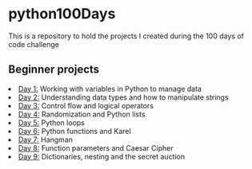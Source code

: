 # python100Days
This is a repository to hold the projects I created during the 100 days of code challenge
<h2> Beginner projects </h2>
<li><a href="https://github.com/NicholeW-tech/python100Days/tree/main/day1">Day 1:</a> Working with variables in Python to manage data </li>
<li><a href="https://github.com/NicholeW-tech/python100Days/tree/main/day2">Day 2:</a> Understanding data types and how to manipulate strings</li>
<li><a href="https://github.com/NicholeW-tech/python100Days/tree/main/day3">Day 3:</a> Control flow and logical operators</li>
<li><a href="https://github.com/NicholeW-tech/python100Days/tree/main/day4">Day 4:</a> Randomization and Python lists</li>
<li><a href="https://github.com/NicholeW-tech/python100Days/tree/main/day5">Day 5:</a> Python loops</li>
<li><a href="https://github.com/NicholeW-tech/python100Days/tree/main/day6">Day 6:</a> Python functions and Karel</li>
<li><a href="https://github.com/NicholeW-tech/python100Days/tree/main/day7">Day 7:</a> Hangman</li>
<li><a href="https://github.com/NicholeW-tech/python100Days/tree/main/day8">Day 8:</a> Function parameters and Caesar Cipher </li>
<li><a href="https://github.com/NicholeW-tech/python100Days/tree/main/day9">Day 9:</a> Dictionaries, nesting and the secret auction</li>

